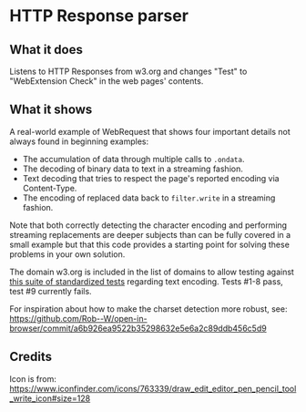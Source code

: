 # HTTP Response parser

## What it does

Listens to HTTP Responses from w3.org and changes "Test" to "WebExtension Check" in the web pages' contents. 

## What it shows

A real-world example of WebRequest that shows four important details not always found in beginning examples:
 - The accumulation of data through multiple calls to `.ondata`.
 - The decoding of binary data to text in a streaming fashion.
 - Text decoding that tries to respect the page's reported encoding via Content-Type.
 - The encoding of replaced data back to `filter.write` in a streaming fashion.

 Note that both correctly detecting the character encoding and performing streaming replacements are deeper subjects
 than can be fully covered in a small example but that this code provides a starting point for solving these problems
 in your own solution.

The domain w3.org is included in the list of domains to allow testing against [this suite of standardized tests](https://www.w3.org/2006/11/mwbp-tests/index.xhtml)
regarding text encoding. Tests #1-8 pass, test #9 currently fails.

For inspiration about how to make the charset detection more robust, see:
https://github.com/Rob--W/open-in-browser/commit/a6b926ea9522b35298632e5e6a2c89ddb456c5d9

## Credits

Icon is from: https://www.iconfinder.com/icons/763339/draw_edit_editor_pen_pencil_tool_write_icon#size=128
